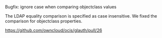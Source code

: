 Bugfix: ignore case when comparing objectclass values

The LDAP equality comparison is specified as case insensitive. We fixed the comparison for objectclass properties.

https://github.com/owncloud/ocis/glauth/pull/26
